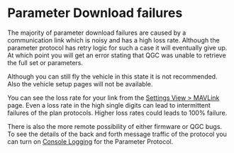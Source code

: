 # Parameter Download failures

The majority of parameter download failures are caused by a communication link which is noisy and has a high loss rate. Although the parameter protocol has retry logic for such a case it will eventually give up. At which point you will get an error stating that QGC was unable to retrieve the full set or parameters.

Although you can still fly the vehicle in this state it is not recommended. Also the vehicle setup pages will not be available.

You can see the loss rate for your link from the [Settings View > MAVLink](../SettingsView/MAVLink.md) page. Even a loss rate in the high single digits can lead to intermittent failures of the plan protocols. Higher loss rates could leads to 100% failure.

There is also the more remote possibility of either firmware or QGC bugs. To see the details of the back and forth message traffic of the protocol you can turn on [Console Logging](../SettingsView/console_logging.md) for the Parameter Protocol.